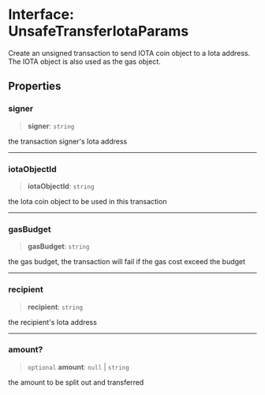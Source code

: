 # Interface: UnsafeTransferIotaParams

Create an unsigned transaction to send IOTA coin object to a Iota address. The IOTA object is also
used as the gas object.

## Properties

### signer

> **signer**: `string`

the transaction signer's Iota address

---

### iotaObjectId

> **iotaObjectId**: `string`

the Iota coin object to be used in this transaction

---

### gasBudget

> **gasBudget**: `string`

the gas budget, the transaction will fail if the gas cost exceed the budget

---

### recipient

> **recipient**: `string`

the recipient's Iota address

---

### amount?

> `optional` **amount**: `null` \| `string`

the amount to be split out and transferred
